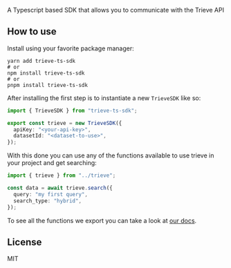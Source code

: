 A Typescript based SDK that allows you to communicate with the Trieve API

## How to use

Install using your favorite package manager:

```
yarn add trieve-ts-sdk
# or
npm install trieve-ts-sdk
# or
pnpm install trieve-ts-sdk
```

After installing the first step is to instantiate a new `TrieveSDK` like so:

```ts
import { TrieveSDK } from "trieve-ts-sdk";

export const trieve = new TrieveSDK({
  apiKey: "<your-api-key>",
  datasetId: "<dataset-to-use>",
});
```

With this done you can use any of the functions available to use trieve in your project and get searching:

```ts
import { trieve } from "../trieve";

const data = await trieve.search({
  query: "my first query",
  search_type: "hybrid",
});
```

To see all the functions we export you can take a look at [our docs](https://ts-sdk.trieve.ai).

## License

MIT
